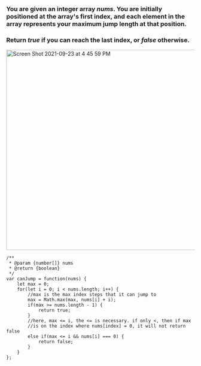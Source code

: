 ### You are given an integer array _nums_. You are initially positioned at the array's **first index**, and each element in the array represents your maximum jump length at that position.

### Return _true_ if you can reach the last index, or _false_ otherwise.

<img width="535" alt="Screen Shot 2021-09-23 at 4 45 59 PM" src="https://user-images.githubusercontent.com/37787994/134597891-17a1ebf0-4ab5-4428-982f-e1cc46d092bd.png">

```JS
/**
 * @param {number[]} nums
 * @return {boolean}
 */
var canJump = function(nums) {
    let max = 0;
    for(let i = 0; i < nums.length; i++) {
        //max is the max index steps that it can jump to
        max = Math.max(max, nums[i] + i);
        if(max >= nums.length - 1) {
            return true;
        }
        //here, max <= i, the <= is necessary. if only <, then if max
        //is on the index where nums[index] = 0, it will not return false
        else if(max <= i && nums[i] === 0) {
            return false;
        }
    }
};
```
